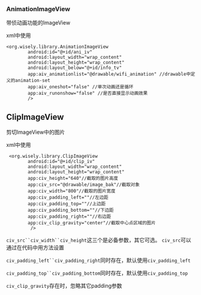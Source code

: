 
### AnimationImageView

带侦动画功能的ImageView

xml中使用

```
<org.wisely.library.AnimationImageView
        android:id="@+id/ani_iv"
        android:layout_width="wrap_content"
        android:layout_height="wrap_content"
        android:layout_below="@+id/info_tv"
        app:aiv_animationlist="@drawable/wifi_animation" //drawable中定义的animation-set
        app:aiv_oneshot="false" //单次动画还是循环
        app:aiv_runonshow="false" //是否直接显示动画效果
        />
```

## ClipImageView

剪切ImageView中的图片

xml中使用

```
 <org.wisely.library.ClipImageView
        android:id="@+id/clip_iv"
        android:layout_width="wrap_content"
        android:layout_height="wrap_content"
        app:civ_height="640"//截取的图片高度
        app:civ_src="@drawable/image_bak"//截取对象
        app:civ_width="800"//截取的图片宽度
        app:civ_padding_left=""//左边距
        app:civ_padding_top=""//上边距
        app:civ_padding_bottom=""//下边距
        app:civ_padding_right=""//右边距
        app:civ_clip_gravity="center"//截取中心点区域的图片
         />
```

`civ_src``civ_width``civ_height`这三个是必备参数，其它可选。
`civ_src`可以通过在代码中用方法设置

`civ_padding_left``civ_padding_right`同时存在，默认使用`civ_padding_left`

`civ_padding_top``civ_padding_bottom`同时存在，默认使用`civ_padding_top`

`civ_clip_gravity`存在时，忽略其它padding参数